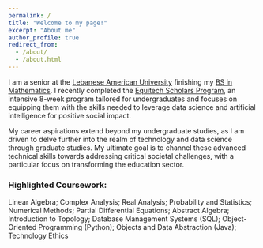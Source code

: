```yaml
---
permalink: /
title: "Welcome to my page!"
excerpt: "About me"
author_profile: true
redirect_from: 
  - /about/
  - /about.html
---
```


I am a senior at the [Lebanese American University](https://www.lau.edu.lb/) finishing my [BS in Mathematics](https://soas.lau.edu.lb/academics/programs/bs-mathematics.php). I recently completed the [Equitech Scholars Program](https://www.equitechfutures.com/program/esp), an intensive 8-week program tailored for undergraduates and focuses on equipping them with the skills needed to leverage data science and artificial intelligence for positive social impact.

My career aspirations extend beyond my undergraduate studies, as I am driven to delve further into the realm of technology and data science through graduate studies. My ultimate goal is to channel these advanced technical skills towards addressing critical societal challenges, with a particular focus on transforming the education sector.

### Highlighted Coursework: 
Linear Algebra; Complex Analysis; Real Analysis; Probability and Statistics; Numerical Methods; Partial Differential Equations; Abstract Algebra; Introduction to Topology; Database Management Systems (SQL); Object-Oriented Programming (Python); Objects and Data Abstraction (Java); Technology Ethics
